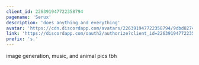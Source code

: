 ```yaml
---
client_id: 226391947722358794
pagename: 'Serux'
description: 'does anything and everything'
avatar: 'https://cdn.discordapp.com/avatars/226391947722358794/9dbd8274cb0669a5d4b5f88a69a5c864.png'
link: 'https://discordapp.com/oauth2/authorize?client_id=226391947722358794&scope=bot&permissions=0'
prefix: 's.'
---
```

image generation, music, and animal pics tbh
<!--
This data was imported from ls.terminal.ink
-->
